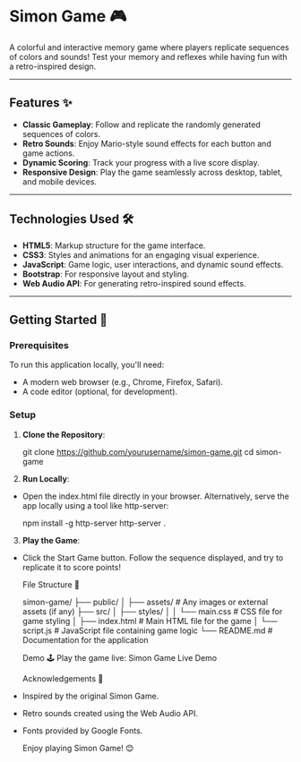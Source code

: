 # Simon Game 🎮

A colorful and interactive memory game where players replicate sequences of colors and sounds! Test your memory and reflexes while having fun with a retro-inspired design.

---

## Features ✨

- **Classic Gameplay**: Follow and replicate the randomly generated sequences of colors.
- **Retro Sounds**: Enjoy Mario-style sound effects for each button and game actions.
- **Dynamic Scoring**: Track your progress with a live score display.
- **Responsive Design**: Play the game seamlessly across desktop, tablet, and mobile devices.

---

## Technologies Used 🛠️

- **HTML5**: Markup structure for the game interface.
- **CSS3**: Styles and animations for an engaging visual experience.
- **JavaScript**: Game logic, user interactions, and dynamic sound effects.
- **Bootstrap**: For responsive layout and styling.
- **Web Audio API**: For generating retro-inspired sound effects.

---

## Getting Started 🚀

### Prerequisites

To run this application locally, you'll need:

- A modern web browser (e.g., Chrome, Firefox, Safari).
- A code editor (optional, for development).

### Setup

1. **Clone the Repository**:

   git clone https://github.com/yourusername/simon-game.git
   cd simon-game

2. **Run Locally**:

- Open the index.html file directly in your browser.
  Alternatively, serve the app locally using a tool like http-server:

  npm install -g http-server
  http-server .

3. **Play the Game**:

- Click the Start Game button.
  Follow the sequence displayed, and try to replicate it to score points!

  File Structure 📁

  simon-game/
  ├── public/
  │ ├── assets/ # Any images or external assets (if any)
  ├── src/
  │ ├── styles/
  │ │ └── main.css # CSS file for game styling
  │ ├── index.html # Main HTML file for the game
  │ └── script.js # JavaScript file containing game logic
  └── README.md # Documentation for the application

  Demo 🕹️
  Play the game live: Simon Game Live Demo

  Acknowledgements 🙏

- Inspired by the original Simon Game.
- Retro sounds created using the Web Audio API.
- Fonts provided by Google Fonts.

  Enjoy playing Simon Game! 😊
